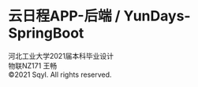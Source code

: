 # 云日程APP-后端 / YunDays-SpringBoot
河北工业大学2021届本科毕业设计  
物联NZ171 王畅   
©2021 Sqyl. All rights reserved.  
